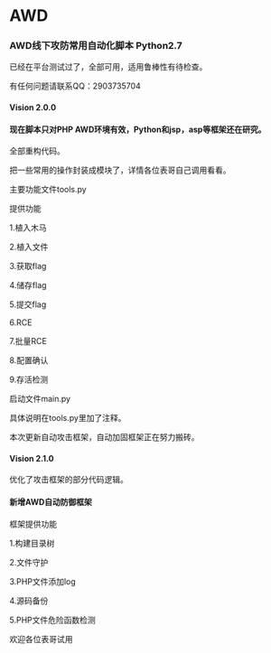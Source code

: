 # AWD
### AWD线下攻防常用自动化脚本 Python2.7

已经在平台测试过了，全部可用，适用鲁棒性有待检查。

有任何问题请联系QQ：2903735704

#### Vision 2.0.0

#### 现在脚本只对PHP AWD环境有效，Python和jsp，asp等框架还在研究。

全部重构代码。

把一些常用的操作封装成模块了，详情各位表哥自己调用看看。

主要功能文件tools.py

提供功能

1.植入木马 

2.植入文件 

3.获取flag 

4.储存flag

5.提交flag

6.RCE 

7.批量RCE 

8.配置确认 

9.存活检测 

启动文件main.py

具体说明在tools.py里加了注释。

本次更新自动攻击框架，自动加固框架正在努力搬砖。

#### Vision 2.1.0

优化了攻击框架的部分代码逻辑。

#### 新增AWD自动防御框架

框架提供功能

1.构建目录树

2.文件守护

3.PHP文件添加log

4.源码备份

5.PHP文件危险函数检测

欢迎各位表哥试用

